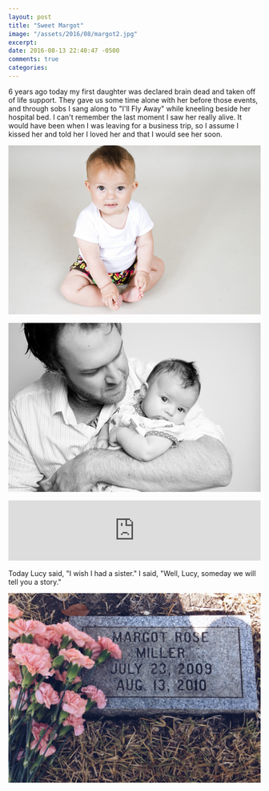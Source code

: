 ```yaml
---
layout: post
title: "Sweet Margot"
image: "/assets/2016/08/margot2.jpg"
excerpt: 
date: 2016-08-13 22:40:47 -0500
comments: true
categories: 
---
```


6 years ago today my first daughter was declared brain dead and taken off of life support. They gave us some time alone with her before those events, and through sobs I sang along to "I'll Fly Away" while kneeling beside her hospital bed. I can't remember the last moment I saw her really alive. It would have been when I was leaving for a business trip, so I assume I kissed her and told her I loved her and that I would see her soon.

![](/assets/2016/08/margot1.jpg)

![](/assets/2016/08/margot2.jpg)

<iframe style="border: 0; width: 100%; height: 120px;" src="https://bandcamp.com/EmbeddedPlayer/album=3576096955/size=large/bgcol=ffffff/linkcol=0687f5/tracklist=false/artwork=small/track=850569870/transparent=true/" seamless><a href="http://danielmiller.bandcamp.com/album/memorial">Memorial by Chris Holt</a></iframe>

Today Lucy said, "I wish I had a sister." I said, "Well, Lucy, someday we will tell you a story."

![](/assets/2016/08/margot3.jpg)
